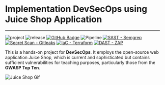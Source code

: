 
# Implementation DevSecOps using Juice Shop Application
***
![project](https://img.shields.io/badge/alfirms-simple_project-red) ![release](https://img.shields.io/badge/release-v1.0-blue) [![GitHub Badge](https://img.shields.io/badge/devsecops--juice--shop--impl-8A2BE2?logo=github)](https://github.com/alfirmS/devsecops-implementation-juice-shop/tree/main)
![Pipeline](https://img.shields.io/badge/CI/CD_Pipeline-Enabled-green?logo=gitlab) [![SAST - Semgrep](https://img.shields.io/badge/SAST-Semgrep-blue?logo=infinityfree)](https://semgrep.dev) [![Secret Scan - Gitleaks](https://img.shields.io/badge/Secret_Scan-Gitleaks-blue?logo=hubspot)](https://gitleaks.io/) [![IaC - Terraform](https://img.shields.io/badge/IaC-Terraform-magenta?logo=terraform)](https://developer.hashicorp.com/terraform) [![DAST - ZAP](https://img.shields.io/badge/DAST-ZAP-cyan?logo=terraform)](https://www.zaproxy.org)

This is a hands-on project for **DevSecOps**. It employs the open-source web application Juice Shop, which is current and sophisticated but contains sufficient vulnerabilities for teaching purposes, particularly those from the **OWASP Top Ten**.

![Juice Shop Gif](https://github.com/juice-shop/juice-shop/blob/master/screenshots/slideshow.gif)

